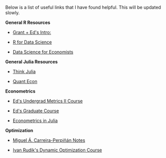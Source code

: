 

Below is a list of useful links that I have found helpful. This will be updated slowly.

**General R Resources**

* [Grant + Ed's Intro:](https://github.com/grantmcdermott/R-intro)

* [R for Data Science](https://r4ds.had.co.nz/)

* [Data Science for Economists](https://github.com/uo-ec607)


**General Julia Resources**

* [Think Julia](https://benlauwens.github.io/ThinkJulia.jl/latest/book.html)

* [Quant Econ](https://lectures.quantecon.org/jl/)


**Econometrics**

* [Ed's Undergrad Metrics II Course](https://github.com/edrubin/EC421S19)

* [Ed's Graduate Course](https://github.com/edrubin/EC525S19)

* [Econometrics in Julia](https://github.com/mcreel/Econometrics)




**Optimization**

* [Miguel Á. Carreira-Perpiñán Notes](http://faculty.ucmerced.edu/mcarreira-perpinan/teaching/EECS260/lecture-notes.pdf)

* [Ivan Rudik's Dynamic Optimization Course](https://github.com/AEM7130/SPRING2019)


